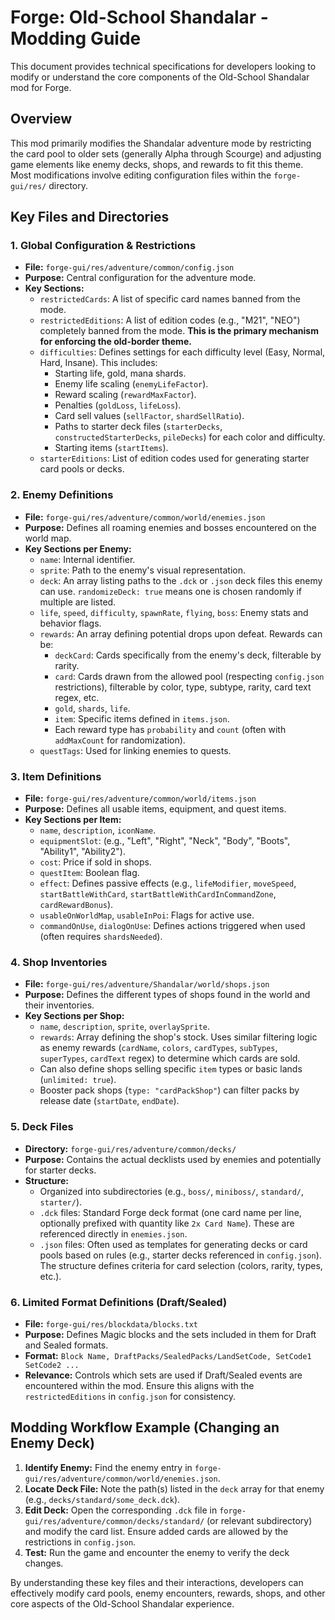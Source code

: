 # Forge: Old-School Shandalar - Modding Guide

This document provides technical specifications for developers looking to modify or understand the core components of the Old-School Shandalar mod for Forge.

## Overview

This mod primarily modifies the Shandalar adventure mode by restricting the card pool to older sets (generally Alpha through Scourge) and adjusting game elements like enemy decks, shops, and rewards to fit this theme. Most modifications involve editing configuration files within the `forge-gui/res/` directory.

## Key Files and Directories

### 1. Global Configuration & Restrictions

*   **File:** `forge-gui/res/adventure/common/config.json`
*   **Purpose:** Central configuration for the adventure mode.
*   **Key Sections:**
    *   `restrictedCards`: A list of specific card names banned from the mode.
    *   `restrictedEditions`: A list of edition codes (e.g., "M21", "NEO") completely banned from the mode. **This is the primary mechanism for enforcing the old-border theme.**
    *   `difficulties`: Defines settings for each difficulty level (Easy, Normal, Hard, Insane). This includes:
        *   Starting life, gold, mana shards.
        *   Enemy life scaling (`enemyLifeFactor`).
        *   Reward scaling (`rewardMaxFactor`).
        *   Penalties (`goldLoss`, `lifeLoss`).
        *   Card sell values (`sellFactor`, `shardSellRatio`).
        *   Paths to starter deck files (`starterDecks`, `constructedStarterDecks`, `pileDecks`) for each color and difficulty.
        *   Starting items (`startItems`).
    *   `starterEditions`: List of edition codes used for generating starter card pools or decks.

### 2. Enemy Definitions

*   **File:** `forge-gui/res/adventure/common/world/enemies.json`
*   **Purpose:** Defines all roaming enemies and bosses encountered on the world map.
*   **Key Sections per Enemy:**
    *   `name`: Internal identifier.
    *   `sprite`: Path to the enemy's visual representation.
    *   `deck`: An array listing paths to the `.dck` or `.json` deck files this enemy can use. `randomizeDeck: true` means one is chosen randomly if multiple are listed.
    *   `life`, `speed`, `difficulty`, `spawnRate`, `flying`, `boss`: Enemy stats and behavior flags.
    *   `rewards`: An array defining potential drops upon defeat. Rewards can be:
        *   `deckCard`: Cards specifically from the enemy's deck, filterable by rarity.
        *   `card`: Cards drawn from the allowed pool (respecting `config.json` restrictions), filterable by color, type, subtype, rarity, card text regex, etc.
        *   `gold`, `shards`, `life`.
        *   `item`: Specific items defined in `items.json`.
        *   Each reward type has `probability` and `count` (often with `addMaxCount` for randomization).
    *   `questTags`: Used for linking enemies to quests.

### 3. Item Definitions

*   **File:** `forge-gui/res/adventure/common/world/items.json`
*   **Purpose:** Defines all usable items, equipment, and quest items.
*   **Key Sections per Item:**
    *   `name`, `description`, `iconName`.
    *   `equipmentSlot`: (e.g., "Left", "Right", "Neck", "Body", "Boots", "Ability1", "Ability2").
    *   `cost`: Price if sold in shops.
    *   `questItem`: Boolean flag.
    *   `effect`: Defines passive effects (e.g., `lifeModifier`, `moveSpeed`, `startBattleWithCard`, `startBattleWithCardInCommandZone`, `cardRewardBonus`).
    *   `usableOnWorldMap`, `usableInPoi`: Flags for active use.
    *   `commandOnUse`, `dialogOnUse`: Defines actions triggered when used (often requires `shardsNeeded`).

### 4. Shop Inventories

*   **File:** `forge-gui/res/adventure/Shandalar/world/shops.json`
*   **Purpose:** Defines the different types of shops found in the world and their inventories.
*   **Key Sections per Shop:**
    *   `name`, `description`, `sprite`, `overlaySprite`.
    *   `rewards`: Array defining the shop's stock. Uses similar filtering logic as enemy rewards (`cardName`, `colors`, `cardTypes`, `subTypes`, `superTypes`, `cardText` regex) to determine which cards are sold.
    *   Can also define shops selling specific `item` types or basic lands (`unlimited: true`).
    *   Booster pack shops (`type: "cardPackShop"`) can filter packs by release date (`startDate`, `endDate`).

### 5. Deck Files

*   **Directory:** `forge-gui/res/adventure/common/decks/`
*   **Purpose:** Contains the actual decklists used by enemies and potentially for starter decks.
*   **Structure:**
    *   Organized into subdirectories (e.g., `boss/`, `miniboss/`, `standard/`, `starter/`).
    *   `.dck` files: Standard Forge deck format (one card name per line, optionally prefixed with quantity like `2x Card Name`). These are referenced directly in `enemies.json`.
    *   `.json` files: Often used as templates for generating decks or card pools based on rules (e.g., starter decks referenced in `config.json`). The structure defines criteria for card selection (colors, rarity, types, etc.).

### 6. Limited Format Definitions (Draft/Sealed)

*   **File:** `forge-gui/res/blockdata/blocks.txt`
*   **Purpose:** Defines Magic blocks and the sets included in them for Draft and Sealed formats.
*   **Format:** `Block Name, DraftPacks/SealedPacks/LandSetCode, SetCode1 SetCode2 ...`
*   **Relevance:** Controls which sets are used if Draft/Sealed events are encountered within the mod. Ensure this aligns with the `restrictedEditions` in `config.json` for consistency.

## Modding Workflow Example (Changing an Enemy Deck)

1.  **Identify Enemy:** Find the enemy entry in `forge-gui/res/adventure/common/world/enemies.json`.
2.  **Locate Deck File:** Note the path(s) listed in the `deck` array for that enemy (e.g., `decks/standard/some_deck.dck`).
3.  **Edit Deck:** Open the corresponding `.dck` file in `forge-gui/res/adventure/common/decks/standard/` (or relevant subdirectory) and modify the card list. Ensure added cards are allowed by the restrictions in `config.json`.
4.  **Test:** Run the game and encounter the enemy to verify the deck changes.

By understanding these key files and their interactions, developers can effectively modify card pools, enemy encounters, rewards, shops, and other core aspects of the Old-School Shandalar experience.